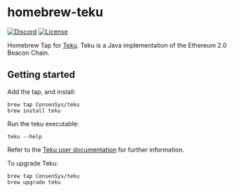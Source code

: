 # homebrew-teku
  [![Discord](https://img.shields.io/badge/Chat-on%20Discord-blue)](https://discord.gg/7hPv2T6)
  [![License](https://img.shields.io/badge/License-Apache%202.0-blue.svg)](https://github.com/ConsenSys/teku/blob/master/LICENSE)
  
Homebrew Tap for [Teku](https://github.com/ConsenSys/teku). Teku is a Java implementation of the Ethereum 2.0 Beacon Chain.

## Getting started
Add the tap, and install:

```
brew tap ConsenSys/teku
brew install teku
```
Run the teku executable:

```
teku --help
```

Refer to the [Teku user documentation](https://docs.teku.pegasys.tech/) for further information.

To upgrade Teku:
```
brew tap ConsenSys/teku
brew upgrade teku
```
